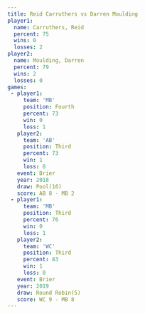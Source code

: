 ```yaml
---
title: Reid Carruthers vs Darren Moulding
player1:                
  name: Carruthers, Reid
  percent: 75           
  wins: 0               
  losses: 2             
player2:                
  name: Moulding, Darren
  percent: 79           
  wins: 2               
  losses: 0             
games:
 - player1:          
     team: 'MB'      
     position: Fourth
     percent: 73     
     win: 0          
     loss: 1         
   player2:         
     team: 'AB'     
     position: Third
     percent: 73    
     win: 1         
     loss: 0        
   event: Brier      
   year: 2018        
   draw: Pool(16)    
   score: AB 8 - MB 2
 - player1:         
     team: 'MB'     
     position: Third
     percent: 76    
     win: 0         
     loss: 1        
   player2:         
     team: 'WC'     
     position: Third
     percent: 83    
     win: 1         
     loss: 0        
   event: Brier        
   year: 2019          
   draw: Round Robin(5)
   score: WC 9 - MB 8  
---
```


